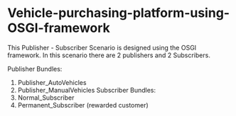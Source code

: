 # Vehicle-purchasing-platform-using-OSGI-framework
This Publisher - Subscriber Scenario is designed using the OSGI framework. In this scenario there are 2 publishers and 2 Subscribers.

Publisher Bundles:
1. Publisher_AutoVehicles
2. Publisher_ManualVehicles
Subscriber Bundles:
1. Normal_Subscriber
2. Permanent_Subscriber (rewarded customer)

